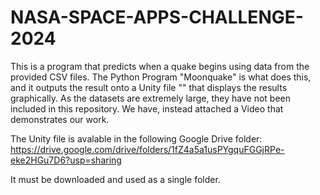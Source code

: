 # NASA-SPACE-APPS-CHALLENGE-2024
This is a program that predicts when a quake begins using data from the provided CSV files. The Python Program "Moonquake" is what does this, and it outputs the result onto a Unity file "" that displays the results graphically. As the datasets are extremely large, they have not been included in this repository. We have, instead attached a Video that demonstrates our work.

The Unity file is avalable in the following Google Drive folder: 
https://drive.google.com/drive/folders/1fZ4a5a1usPYgquFGGjRPe-eke2HGu7D6?usp=sharing 

It must be downloaded and used as a single folder.
